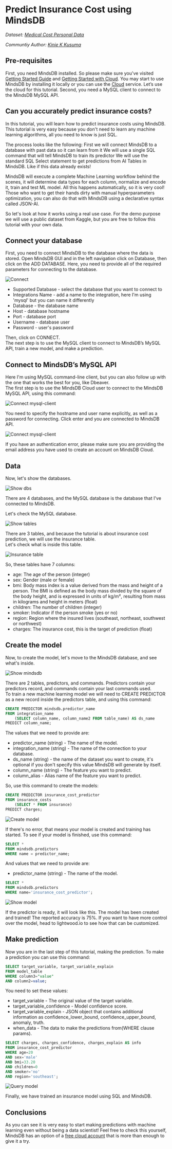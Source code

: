 # Predict Insurance Cost using MindsDB

*Dataset: [Medical Cost Personal Data](https://www.kaggle.com/mirichoi0218/insurance)* 

*Communtiy Author: [Kinie K Kusuma](https://github.com/kinkusuma)*

## Pre-requisites

First, you need MindsDB installed. So please make sure you've visited [Getting Started Guide](/info) and [Getting Started with Cloud](/setup/cloud).
You may start to use MindsDB by installing it locally or you can use the [Cloud](https://cloud.mindsdb.com/signup) service. 
Let’s use the cloud for this tutorial. 
Second, you need a MySQL client to connect to the MindsDB MySQL API.

## Can you accurately predict insurance costs?  

In this tutorial, you will learn how to predict insurance costs using MindsDB.
This tutorial is very easy because you don't need to learn any machine learning algorithms, all you need to know is just SQL.

The process looks like the following:
First we will connect MindsDB to a database with past data so it can learn from it
We will use a single SQL command that will tell MindsDB to train its predictor
We will use the standard SQL Select statement to get predictions from AI Tables in MindsDB. Like if this data already exists!

MindsDB will execute a complete Machine Learning workflow behind the scenes, it will determine data types for each column, normalize and encode it, train and test ML model. All this happens automatically, so it is very cool! Those who want to get their hands dirty with manual hyperparameters optimization, you can also do that with MindsDB using a declarative syntax called JSON-AI.

So let's look at how it works using a real use case. For the demo purpose we will use a public dataset from Kaggle, but you are free to follow this tutorial with your own data.

## Connect your database

First, you need to connect MindsDB to the database where the data is stored. Open MindsDB GUI and in the left navigation click on Database, then click on the ADD DATABASE.
Here, you need to provide all of the required parameters for connecting to the database.

![Connect](/assets/sql/tutorials/insurance-cost/create_db.png)

* Supported Database - select the database that you want to connect to
* Integrations Name - add a name to the integration, here I'm using 'mysql' but you can name it differently
* Database - the database name
* Host - database hostname
* Port - database port
* Username - database user
* Password - user's password

Then, click on CONNECT.  
The next step is to use the MySQL client to connect to MindsDB’s MySQL API, train a new model, and make a prediction.

## Connect to MindsDB’s MySQL API

Here I'm using MySQL command-line client, but you can also follow up with the one that works the best for you, like Dbeaver.  
The first step is to use the MindsDB Cloud user to connect to the MindsDB MySQL API, using this command:

![Connect mysql-client](/assets/sql/tutorials/insurance-cost/connect-mindsdb-sql.png)

You need to specify the hostname and user name explicitly, as well as a password for connecting. Click enter and you are connected to MindsDB API.

![Connect mysql-client](/assets/sql/tutorials/insurance-cost/success-connect-sql.png)

If you have an authentication error, please make sure you are providing the email address you have used to create an account on MindsDB Cloud.

## Data

Now, let's show the databases.

![Show dbs](/assets/sql/tutorials/insurance-cost/show-databases-sql.png)

There are 4 databases, and the MySQL database is the database that I've connected to MindsDB.

Let's check the MySQL database.

![Show tables](/assets/sql/tutorials/insurance-cost/show-tables-sql.png)

There are 3 tables, and because the tutorial is about insurance cost prediction, we will use the insurance table.  
Let's check what is inside this table.

![Insurance table](/assets/sql/tutorials/insurance-cost/show-insurance-table.png)

So, these tables have 7 columns:

- age: The age of the person (integer)
- sex: Gender (male or female)
- bmi: Body mass index is a value derived from the mass and height of a person. 
The BMI is defined as the body mass divided by the square of the body height, and is expressed in units of kg/m², 
resulting from mass in kilograms and height in meters (float)
- children: The number of children (integer)
- smoker: Indicator if the person smoke (yes or no)
- region: Region where the insured lives (southeast, northeast, southwest or northwest)
- charges: The insurance cost, this is the target of prediction (float)

## Create the model

Now, to create the model, let's move to the MindsDB database, and see what's inside.

![Show mindsdb](/assets/sql/tutorials/insurance-cost/show-tables-sql-2.png)

There are 2 tables, predictors, and commands. Predictors contain your predictors record, and commands contain your last commands used.  
To train a new machine learning model we will need to CREATE PREDICTOR as a new record inside the predictors table, and using this command:

```sql
CREATE PREDICTOR mindsdb.predictor_name
FROM integration_name
    (SELECT column_name, column_name2 FROM table_name) AS ds_name
PREDICT column_name;
```

The values that we need to provide are:

* predictor_name (string) - The name of the model.
* integration_name (string) - The name of the connection to your database.
* ds_name (string) - the name of the dataset you want to create, it's optional if you don't specify this value MindsDB will generate by itself.
* column_name (string) - The feature you want to predict.
* column_alias - Alias name of the feature you want to predict.

So, use this command to create the models:

```sql
CREATE PREDICTOR insurance_cost_predictor
FROM insurance_costs
    (SELECT * FROM insurance)
PREDICT charges;
```

![Create model](/assets/sql/tutorials/insurance-cost/insurance_predictor.png)

If there's no error, that means your model is created and training has started. To see if your model is finished, use this command:

```sql
SELECT *
FROM mindsdb.predictors
WHERE name = predictor_name;
```

And values that we need to provide are:

* predictor_name (string) - The name of the model.

```sql
SELECT *
FROM mindsdb.predictors
WHERE name='insurance_cost_predictor';
```

![Show model](/assets/sql/tutorials/insurance-cost/select_insurance.png)

If the predictor is ready, it will look like this. The model has been created and trained! The reported accuracy is 75%. If you want to have more control over the model, head to lightwood.io to see how that can be customized.

## Make prediction

Now you are in the last step of this tutorial, making the prediction. To make a prediction you can use this command:

```sql
SELECT target_variable, target_variable_explain
FROM model_table 
WHERE column3="value"
AND column2=value;
```

You need to set these values:

- target_variable - The original value of the target variable.
- target_variable_confidence - Model confidence score.
- target_variable_explain - JSON object that contains additional information as confidence_lower_bound, confidence_upper_bound, anomaly, truth.
- when_data - The data to make the predictions from(WHERE clause params).

```sql
SELECT charges, charges_confidence, charges_explain AS info
FROM insurance_cost_predictor
WHERE age=20
AND sex='male'
AND bmi=33.20
AND children=0
AND smoker='no'
AND region='southeast';
```

![Query model](/assets/sql/tutorials/insurance-cost/prediction_insurance.png)

Finally, we have trained an insurance model using SQL and MindsDB.

## Conclusions

As you can see it is very easy to start making predictions with machine learning even without being a data scientist! Feel free to check this yourself, MindsDB has an option of a [free cloud account](https://cloud.mindsdb.com/signup?utm_medium=referral&utm_source=community&utm_campaign=insurance%20cost%20prediction) that is more than enough to give it a try.
